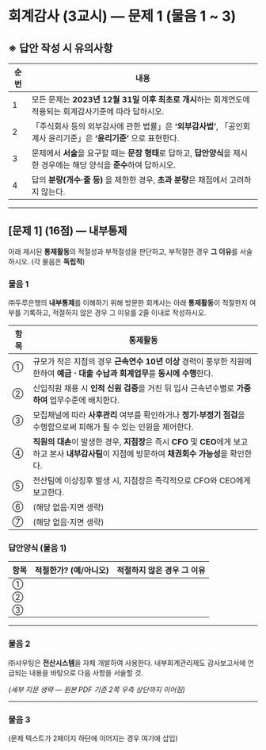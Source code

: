 # 회계감사 (3교시) — 문제 1 (물음 1 ~ 3)

## ※ 답안 작성 시 유의사항
| 순번 | 내용 |
|------|------|
| 1 | 모든 문제는 **2023년 12월 31일 이후 최초로 개시**하는 회계연도에 적용되는 회계감사기준에 따라 답하시오. |
| 2 | 「주식회사 등의 외부감사에 관한 법률」은 **‘외부감사법’**, 「공인회계사 윤리기준」은 **‘윤리기준’** 으로 표현한다. |
| 3 | 문제에서 **서술**을 요구할 때는 **문장 형태**로 답하고, **답안양식**을 제시한 경우에는 해당 양식을 **준수**하여 답하시오. |
| 4 | 답의 **분량(개수·줄 등)** 을 제한한 경우, **초과 분량**은 채점에서 고려하지 않는다. |

---

## [문제 1] (16점) — 내부통제

아래 제시된 **통제활동**의 적절성과 부적절성을 판단하고, 부적절한 경우 **그 이유**를 서술하시오. (각 물음은 **독립적**)

### 물음 1  
㈜두루은행의 **내부통제**를 이해하기 위해 방문한 회계사는 아래 **통제활동**이 적절한지 여부를 기록하고, 적절하지 않은 경우 그 이유를 2줄 이내로 작성하시오.

| 항목 | 통제활동 |
|------|----------|
| ① | 규모가 작은 지점의 경우 **근속연수 10년 이상** 경력이 풍부한 직원에 한하여 **예금ㆍ대출 수납과 회계업무**를 **동시에 수행**한다. |
| ② | 신입직원 채용 시 **인적 신원 검증**을 거친 뒤 입사 근속년수별로 **가중하여** 업무수준에 배치한다. |
| ③ | 모집채널에 따라 **사후관리** 여부를 확인하거나 **정기·부정기 점검**을 수행함으로써 피해가 될 수 있는 인원을 제어한다. |
| ④ | **직원의 대손**이 발생한 경우, **지점장**은 즉시 **CFO** 및 **CEO**에게 보고하고 본사 **내부감사팀**이 지점에 방문하여 **채권회수 가능성**을 확인한다. |
| ⑤ | 전산팀에 이상징후 발생 시, 지점장은 즉각적으로 CFO와 CEO에게 보고한다. |
| ⑥ | (해당 없음·지면 생략) |
| ⑦ | (해당 없음·지면 생략) |

### 답안양식 (물음 1)
| 항목 | 적절한가? (예/아니오) | 적절하지 않은 경우 그 이유 |
|------|-----------------------|-----------------------------|
| ① |  |  |
| ② |  |  |
| ③ |  |  |

---

### 물음 2  
㈜샤우팅은 **전산시스템**을 자체 개발하여 사용한다. 내부회계관리제도 감사보고서에 언급되는 내용을 바탕으로 다음 사항을 서술할 것.

*(세부 지문 생략 — 원본 PDF 기준 2쪽 우측 상단까지 이어짐)*

---

### 물음 3  
(문제 텍스트가 2페이지 하단에 이어지는 경우 여기에 삽입)
